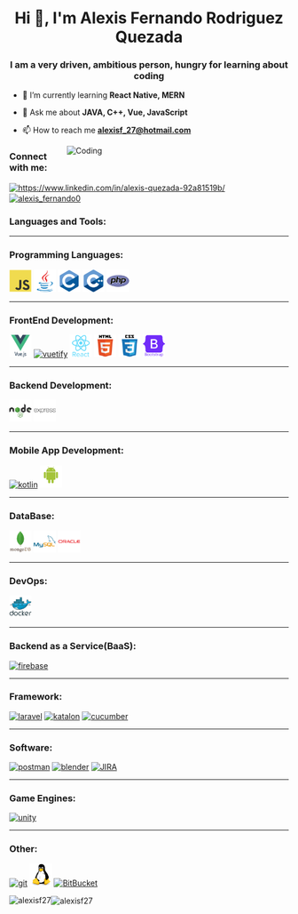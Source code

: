 <h1 align="center">Hi 👋, I'm Alexis Fernando Rodriguez Quezada</h1>
<h3 align="center">
  
  I am a very driven, ambitious person, hungry for learning about coding</h3>


- 🌱 I’m currently learning **React Native, MERN**

- 💬 Ask me about **JAVA, C++, Vue, JavaScript**


- 📫 How to reach me **alexisf_27@hotmail.com**
  

<img align="right" alt="Coding" width="400" src="https://i.pinimg.com/originals/e4/26/70/e426702edf874b181aced1e2fa5c6cde.gif">
<h3 align="left">Connect with me:</h3>
<p align="left">
  <a
    href="https://linkedin.com/in/https://www.linkedin.com/in/alexis-quezada-92a81519b/"
    target="blank"
  ><img
      align="center"
      src="https://raw.githubusercontent.com/rahuldkjain/github-profile-readme-generator/master/src/images/icons/Social/linked-in-alt.svg"
      alt="https://www.linkedin.com/in/alexis-quezada-92a81519b/"
      height="30"
      width="40"
    /></a>
  <a
    href="https://instagram.com/alexis_fernando0"
    target="blank"
  ><img
      align="center"
      src="https://raw.githubusercontent.com/rahuldkjain/github-profile-readme-generator/master/src/images/icons/Social/instagram.svg"
      alt="alexis_fernando0"
      height="30"
      width="40"
    /></a>
</p>



<h3 align="left">Languages and Tools:</h3>
<hr>
<h3 align="left">Programming Languages:</h3>

<p align="left">
  <a
    href="https://developer.mozilla.org/en-US/docs/Web/JavaScript"
    target="_blank"
    rel="noreferrer"><img
      src="https://raw.githubusercontent.com/devicons/devicon/master/icons/javascript/javascript-original.svg"
      alt="javascript"
      width="40"
      height="40"/></a>
  <a
    href="https://www.java.com"
    target="_blank"
    rel="noreferrer">
    <img
      src="https://raw.githubusercontent.com/devicons/devicon/master/icons/java/java-original.svg"
      alt="java"
      width="40"
      height="40"/></a>
  <a
    href="https://www.cprogramming.com/"
    target="_blank"
    rel="noreferrer"
  >
    <img
      src="https://raw.githubusercontent.com/devicons/devicon/master/icons/c/c-original.svg"
      alt="c"
      width="40"
      height="40"/></a>
  <a
    href="https://www.w3schools.com/cpp/"
    target="_blank"
    rel="noreferrer"><img
      src="https://raw.githubusercontent.com/devicons/devicon/master/icons/cplusplus/cplusplus-original.svg"
      alt="cplusplus"
      width="40"
      height="40"/></a>
           <a
    href="https://www.php.net"
    target="_blank"
    rel="noreferrer"
  > <img
      src="https://raw.githubusercontent.com/devicons/devicon/master/icons/php/php-original.svg"
      alt="php"
      width="40"
      height="40"
    /> </a>

  <hr>
<h3 align="left">FrontEnd Development:</h3>

<a
  href="https://vuejs.org/"
  target="_blank"
  rel="noreferrer">
  <img
    src="https://raw.githubusercontent.com/devicons/devicon/master/icons/vuejs/vuejs-original-wordmark.svg"
    alt="vuejs"
    width="40"
    height="40"/></a>
<a
  href="https://vuetifyjs.com/en/"
  target="_blank"
  rel="noreferrer"> <img
    src="https://bestofjs.org/logos/vuetify.svg"
    alt="vuetify"
    width="40"
    height="40"/></a>
<a
  href="https://reactjs.org/"
  target="_blank"
  rel="noreferrer"> <img
    src="https://raw.githubusercontent.com/devicons/devicon/master/icons/react/react-original-wordmark.svg"
    alt="react"
    width="40"
    height="40"/></a>
<a
  href="https://www.w3.org/html/"
  target="_blank"
  rel="noreferrer"> <img
    src="https://raw.githubusercontent.com/devicons/devicon/master/icons/html5/html5-original-wordmark.svg"
    alt="html5"
    width="40"
    height="40"/></a>
<a
  href="https://www.w3schools.com/css/"
  target="_blank"
  rel="noreferrer"> <img
    src="https://raw.githubusercontent.com/devicons/devicon/master/icons/css3/css3-original-wordmark.svg"
    alt="css3"
    width="40"
    height="40"/></a>
  <a
    href="https://getbootstrap.com"
    target="_blank"
    rel="noreferrer">
    <img
      src="https://raw.githubusercontent.com/devicons/devicon/master/icons/bootstrap/bootstrap-plain-wordmark.svg"
      alt="bootstrap"
      width="40"
      height="40"/></a>

<hr>
<h3 align="left">Backend Development:</h3>
<a
    href="https://nodejs.org"
    target="_blank"
    rel="noreferrer"
  > <img
      src="https://raw.githubusercontent.com/devicons/devicon/master/icons/nodejs/nodejs-original-wordmark.svg"
      alt="nodejs"
      width="40"
      height="40"/></a>
<a
    href="https://expressjs.com"
    target="_blank"
    rel="noreferrer"
  > <img
      src="https://raw.githubusercontent.com/devicons/devicon/master/icons/express/express-original-wordmark.svg"
      alt="express"
      width="40"
      height="40"/></a>
<hr>
<h3 align="left">Mobile App Development:</h3>
<a
    href="https://kotlinlang.org"
    target="_blank"
    rel="noreferrer"
  > <img
      src="https://www.vectorlogo.zone/logos/kotlinlang/kotlinlang-icon.svg"
      alt="kotlin"
      width="40"
      height="40"/></a>
<a
    href="https://developer.android.com"
    target="_blank"
    rel="noreferrer"
  >
    <img
      src="https://raw.githubusercontent.com/devicons/devicon/master/icons/android/android-original-wordmark.svg"
      alt="android"
      width="40"
      height="40"/></a>

<hr>
<h3 align="left">DataBase:</h3>
<a
    href="https://www.mongodb.com/"
    target="_blank"
    rel="noreferrer"
  > <img
      src="https://raw.githubusercontent.com/devicons/devicon/master/icons/mongodb/mongodb-original-wordmark.svg"
      alt="mongodb"
      width="40"
      height="40"/></a>
<a
    href="https://www.mysql.com/"
    target="_blank"
    rel="noreferrer"
  > <img
      src="https://raw.githubusercontent.com/devicons/devicon/master/icons/mysql/mysql-original-wordmark.svg"
      alt="mysql"
      width="40"
      height="40"/></a>  
      <a
    href="https://www.oracle.com/"
    target="_blank"
    rel="noreferrer"> <img
      src="https://raw.githubusercontent.com/devicons/devicon/master/icons/oracle/oracle-original.svg"
      alt="oracle"
      width="40"
      height="40"/></a>
<hr>
<h3 align="left">DevOps:</h3>
<a
    href="https://www.docker.com/"
    target="_blank"
    rel="noreferrer"
  > <img
      src="https://raw.githubusercontent.com/devicons/devicon/master/icons/docker/docker-original-wordmark.svg"
      alt="docker"
      width="40"
      height="40"/></a>
<hr>
<h3 align="left">Backend as a Service(BaaS):</h3>
<a
    href="https://firebase.google.com/"
    target="_blank"
    rel="noreferrer"
  > <img
      src="https://www.vectorlogo.zone/logos/firebase/firebase-icon.svg"
      alt="firebase"
      width="40"
      height="40"/></a>
<hr>
<h3 align="left">Framework:</h3>
<a
    href="https://laravel.com/"
    target="_blank"
    rel="noreferrer"
  > <img src="https://picperf.io/https://laravelnews.s3.amazonaws.com/images/laravel-featured.png"
      alt="laravel"
       width="90" height="40"/></a>
    <a href="https://katalon.com/" target="_blank" rel="noreferrer"> 
    <img src="https://blogs.perficient.com/files/Katalon-logo-vector.svg-1-600x400.png" alt="katalon" width="50" height="40"/></a>
 <a href="https://cucumber.io/" target="_blank" rel="noreferrer"><img src="https://static.javatpoint.com/tutorial/cucumber/images/cucumber-testing-tutorial.png" alt="cucumber" width="40" height="40"/></a>
<hr>
<h3 align="left">Software:</h3>
 <a
    href="https://postman.com"
    target="_blank"
    rel="noreferrer"
  > <img
      src="https://www.vectorlogo.zone/logos/getpostman/getpostman-icon.svg"
      alt="postman"
      width="40"
      height="40"/></a> 
<a href="https://www.blender.org/" target="_blank" rel="noreferrer"> 
    <img src="https://download.blender.org/branding/community/blender_community_badge_white.svg" alt="blender" width="40" height="40"/></a>
<a href="https://www.atlassian.com/es/software/jira" target="_blank" rel="noreferrer"> 
    <img src="https://velog.velcdn.com/images/chickenrun/post/01adfc12-38df-43d3-af17-5481f9cece33/image.png" alt="JIRA" width="90" height="40"/>
</a>



<hr>
<h3 align="left">Game Engines:</h3>
<a
    href="https://unity.com/"
    target="_blank"
    rel="noreferrer"
  > <img
      src="https://www.vectorlogo.zone/logos/unity3d/unity3d-icon.svg"
      alt="unity"
      width="40"
      height="40"
    /> </a>
<hr>
<h3 align="left">Other:</h3>
<a
    href="https://git-scm.com/"
    target="_blank"
    rel="noreferrer"
  > <img
      src="https://www.vectorlogo.zone/logos/git-scm/git-scm-icon.svg"
      alt="git"
      width="40"
      height="40"/></a> 
<a href="https://www.linux.org/"
    target="_blank"
    rel="noreferrer"> 
    <img
      src="https://raw.githubusercontent.com/devicons/devicon/master/icons/linux/linux-original.svg"
      alt="linux"
      width="40"
      height="40"/></a> 
<a href="https://bitbucket.org/" target="_blank" rel="noreferrer"> 
    <img src="https://s3.amazonaws.com//beta-img.b2bstack.net/uploads/production/product/product_image/4169/thumb_Bitbucket.jpg" alt="BitBucket" width="70" height="60"/>
</a>

</p>

<p><img
    align="left"
    src="https://github-readme-stats.vercel.app/api/top-langs?username=alexisf27&theme=dracula&show_icons=true&locale=en&layout=compact"
    alt="alexisf27"
  /></p>
<p>
    <img
    align="center"
    src="https://github-readme-streak-stats.herokuapp.com/?user=alexisf27&theme=dracula&exclude_days=Sat,Sun"
    alt="alexisf27"
  /></p>
